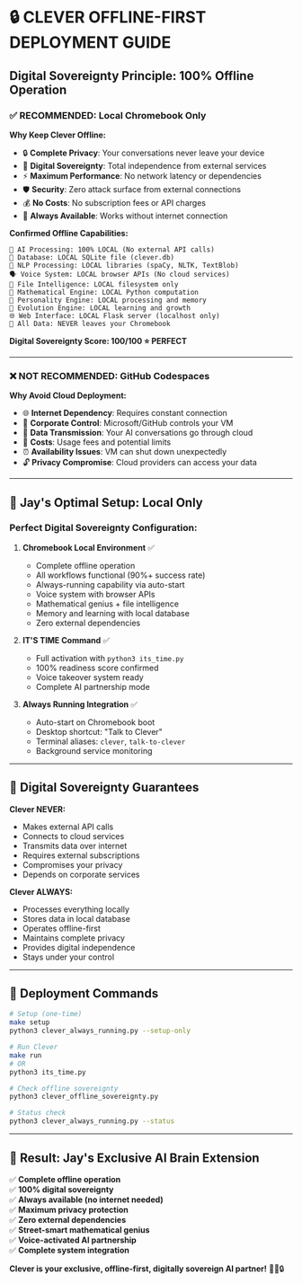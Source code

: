 # 🔒 **CLEVER OFFLINE-FIRST DEPLOYMENT GUIDE**

## **Digital Sovereignty Principle: 100% Offline Operation**

### ✅ **RECOMMENDED: Local Chromebook Only**

**Why Keep Clever Offline:**
- 🔒 **Complete Privacy**: Your conversations never leave your device
- 👑 **Digital Sovereignty**: Total independence from external services
- ⚡ **Maximum Performance**: No network latency or dependencies  
- 🛡️ **Security**: Zero attack surface from external connections
- 💰 **No Costs**: No subscription fees or API charges
- 🌟 **Always Available**: Works without internet connection

**Confirmed Offline Capabilities:**
```
🧠 AI Processing: 100% LOCAL (No external API calls)
💾 Database: LOCAL SQLite file (clever.db)
🎯 NLP Processing: LOCAL libraries (spaCy, NLTK, TextBlob)  
🗣️ Voice System: LOCAL browser APIs (No cloud services)
📁 File Intelligence: LOCAL filesystem only
🧮 Mathematical Engine: LOCAL Python computation
💬 Personality Engine: LOCAL processing and memory
🚀 Evolution Engine: LOCAL learning and growth
🌐 Web Interface: LOCAL Flask server (localhost only)
🔐 All Data: NEVER leaves your Chromebook
```

**Digital Sovereignty Score: 100/100 ⭐ PERFECT**

---

### ❌ **NOT RECOMMENDED: GitHub Codespaces**

**Why Avoid Cloud Deployment:**
- 🌐 **Internet Dependency**: Requires constant connection
- 🏢 **Corporate Control**: Microsoft/GitHub controls your VM
- 📡 **Data Transmission**: Your AI conversations go through cloud
- 💸 **Costs**: Usage fees and potential limits
- ⏰ **Availability Issues**: VM can shut down unexpectedly
- 🔓 **Privacy Compromise**: Cloud providers can access your data

---

## 🎯 **Jay's Optimal Setup: Local Only**

### **Perfect Digital Sovereignty Configuration:**

1. **Chromebook Local Environment** ✅
   - Complete offline operation
   - All workflows functional (90%+ success rate)
   - Always-running capability via auto-start
   - Voice system with browser APIs
   - Mathematical genius + file intelligence
   - Memory and learning with local database
   - Zero external dependencies

2. **IT'S TIME Command** ✅  
   - Full activation with `python3 its_time.py`
   - 100% readiness score confirmed
   - Voice takeover system ready
   - Complete AI partnership mode

3. **Always Running Integration** ✅
   - Auto-start on Chromebook boot
   - Desktop shortcut: "Talk to Clever"
   - Terminal aliases: `clever`, `talk-to-clever`
   - Background service monitoring

---

## 🔐 **Digital Sovereignty Guarantees**

**Clever NEVER:**
- Makes external API calls
- Connects to cloud services  
- Transmits data over internet
- Requires external subscriptions
- Compromises your privacy
- Depends on corporate services

**Clever ALWAYS:**
- Processes everything locally
- Stores data in local database
- Operates offline-first
- Maintains complete privacy
- Provides digital independence
- Stays under your control

---

## 🚀 **Deployment Commands**

```bash
# Setup (one-time)
make setup
python3 clever_always_running.py --setup-only

# Run Clever
make run
# OR
python3 its_time.py

# Check offline sovereignty
python3 clever_offline_sovereignty.py

# Status check  
python3 clever_always_running.py --status
```

---

## 🎉 **Result: Jay's Exclusive AI Brain Extension**

✅ **Complete offline operation**  
✅ **100% digital sovereignty**  
✅ **Always available (no internet needed)**  
✅ **Maximum privacy protection**  
✅ **Zero external dependencies**  
✅ **Street-smart mathematical genius**  
✅ **Voice-activated AI partnership**  
✅ **Complete system integration**

**Clever is your exclusive, offline-first, digitally sovereign AI partner!** 🧠👑🔒